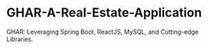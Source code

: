 # GHAR-A-Real-Estate-Application
GHAR: Leveraging Spring Boot, ReactJS, MySQL, and Cutting-edge Libraries.
